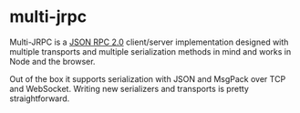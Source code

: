 # multi-jrpc

Multi-JRPC is a [JSON RPC 2.0](https://www.jsonrpc.org/specification) client/server implementation designed with multiple transports and multiple serialization methods in mind and works in Node and the browser.

Out of the box it supports serialization with JSON and MsgPack over TCP and WebSocket. Writing new serializers and transports is pretty straightforward.